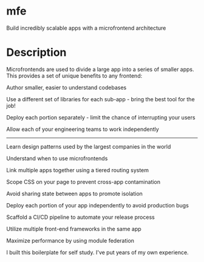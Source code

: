 # mfe

Build incredibly scalable apps with a microfrontend architecture

# Description

Microfrontends are used to divide a large app into a series of smaller apps. This provides a set of unique benefits to any frontend:

Author smaller, easier to understand codebases

Use a different set of libraries for each sub-app - bring the best tool for the job!

Deploy each portion separately - limit the chance of interrupting your users

Allow each of your engineering teams to work independently


---


Learn design patterns used by the largest companies in the world

Understand when to use microfrontends

Link multiple apps together using a tiered routing system

Scope CSS on your page to prevent cross-app contamination

Avoid sharing state between apps to promote isolation

Deploy each portion of your app independently to avoid production bugs

Scaffold a CI/CD pipeline to automate your release process

Utilize multiple front-end frameworks in the same app

Maximize performance by using module federation

I built this boilerplate for self study. I've put years of my own experience. 
